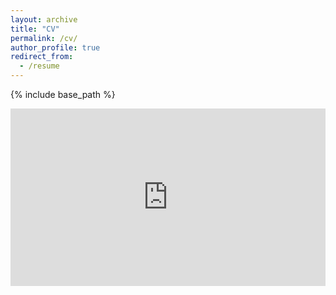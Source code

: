 ```yaml
---
layout: archive
title: "CV"
permalink: /cv/
author_profile: true
redirect_from:
  - /resume
---
```


{% include base_path %}

<div style="position: relative; width: 100%; padding-top: 56.25%; height: 0;">
    <iframe src="https://docs.google.com/document/d/e/2PACX-1vQJa0L7mTurtAPuwBgvkZLq0WOtPl22LYFSUS1A6H7y4LxCbOzpnyzhQGBlDOquQ-yDiQivDlxQzO6i/pub?embedded=true" style="position: absolute; top: 0; left: 0; width: 100%; height: 100%; border: none;"></iframe>
</div>
